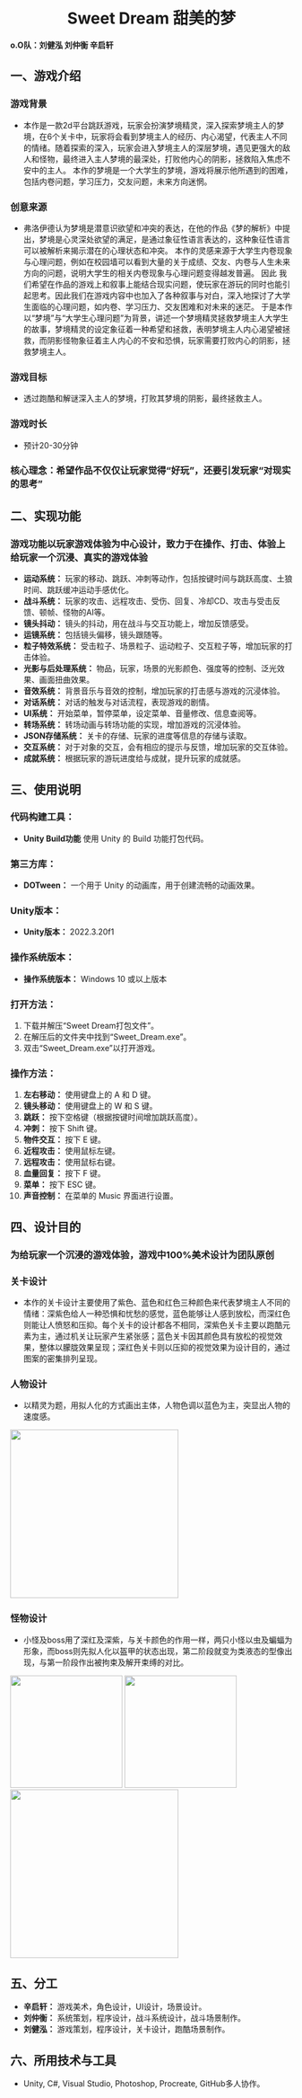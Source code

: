 <h1 align="center">Sweet Dream 甜美的梦</h1>

 
**o.O队：刘健泓 刘仲衡 辛启轩**
## 一、游戏介绍

### 游戏背景
- 本作是一款2d平台跳跃游戏，玩家会扮演梦境精灵，深入探索梦境主人的梦境，在6个关卡中，玩家将会看到梦境主人的经历、内心渴望，代表主人不同的情绪。随着探索的深入，玩家会进入梦境主人的深层梦境，遇见更强大的敌人和怪物，最终进入主人梦境的最深处，打败他内心的阴影，拯救陷入焦虑不安中的主人。
本作的梦境是一个大学生的梦境，游戏将展示他所遇到的困难，包括内卷问题，学习压力，交友问题，未来方向迷惘。	

### 创意来源
- 弗洛伊德认为梦境是潜意识欲望和冲突的表达，在他的作品《梦的解析》中提出，梦境是心灵深处欲望的满足，是通过象征性语言表达的，这种象征性语言可以被解析来揭示潜在的心理状态和冲突。
本作的灵感来源于大学生内卷现象与心理问题，例如在校园墙可以看到大量的关于成绩、交友、内卷与人生未来方向的问题，说明大学生的相关内卷现象与心理问题变得越发普遍。
因此 我们希望在作品的游戏上和叙事上能结合现实问题，使玩家在游玩的同时也能引起思考。因此我们在游戏内容中也加入了各种叙事与对白，深入地探讨了大学生面临的心理问题，如内卷、学习压力、交友困难和对未来的迷茫。
于是本作以“梦境”与“大学生心理问题”为背景，讲述一个梦境精灵拯救梦境主人大学生的故事，梦境精灵的设定象征着一种希望和拯救，表明梦境主人内心渴望被拯救，而阴影怪物象征着主人内心的不安和恐惧，玩家需要打败内心的阴影，拯救梦境主人。

### 游戏目标
- 透过跑酷和解谜深入主人的梦境，打败其梦境的阴影，最终拯救主人。

### 游戏时长
- 预计20-30分钟

### 核心理念：希望作品不仅仅让玩家觉得“好玩”，还要引发玩家“对现实的思考”
## 二、实现功能
### 游戏功能以玩家游戏体验为中心设计，致力于在操作、打击、体验上给玩家一个沉浸、真实的游戏体验

- **运动系统：** 玩家的移动、跳跃、冲刺等动作，包括按键时间与跳跃高度、土狼时间、跳跃缓冲运动手感优化。
- **战斗系统：** 玩家的攻击、远程攻击、受伤、回复、冷却CD、攻击与受击反馈、顿帧、怪物的AI等。
- **镜头抖动：** 镜头的抖动，用在战斗与交互功能上，增加反馈感受。
- **运镜系统：** 包括镜头偏移，镜头跟随等。
- **粒子特效系统：** 受击粒子、场景粒子、运动粒子、交互粒子等，增加玩家的打击体验。
- **光影与后处理系统：** 物品，玩家，场景的光影颜色、强度等的控制、泛光效果、画面扭曲效果。
- **音效系统：** 背景音乐与音效的控制，增加玩家的打击感与游戏的沉浸体验。
- **对话系统：** 对话的触发与对话流程，表现游戏的剧情。
- **UI系统：** 开始菜单，暂停菜单，设定菜单、音量修改、信息查阅等。
- **转场系统：** 转场动画与转场功能的实现，增加游戏的沉浸体验。
- **JSON存储系统：** 关卡的存储、玩家的进度等信息的存储与读取。
- **交互系统：** 对于对象的交互，会有相应的提示与反馈，增加玩家的交互体验。
- **成就系统：** 根据玩家的游玩进度给与成就，提升玩家的成就感。

## 三、使用说明

### 代码构建工具：

- **Unity Build功能** 使用 Unity 的 Build 功能打包代码。

### 第三方库：

- **DOTween：** 一个用于 Unity 的动画库，用于创建流畅的动画效果。

### Unity版本：

- **Unity版本：** 2022.3.20f1

### 操作系统版本：

- **操作系统版本：** Windows 10 或以上版本

### 打开方法：

1. 下载并解压“Sweet Dream打包文件”。
2. 在解压后的文件夹中找到“Sweet_Dream.exe”。
3. 双击“Sweet_Dream.exe”以打开游戏。


### 操作方法：

1. **左右移动：** 使用键盘上的 A 和 D 键。
2. **镜头移动：** 使用键盘上的 W 和 S 键。
3. **跳跃：** 按下空格键（根据按键时间增加跳跃高度）。
4. **冲刺：** 按下 Shift 键。
5. **物件交互：** 按下 E 键。
6. **近程攻击：** 使用鼠标左键。
7. **远程攻击：** 使用鼠标右键。
8. **血量回复：** 按下 F 键。
9. **菜单：** 按下 ESC 键。
10. **声音控制：** 在菜单的 Music 界面进行设置。

## 四、设计目的
### 为给玩家一个沉浸的游戏体验，游戏中100%美术设计为团队原创
### 关卡设计
- 本作的关卡设计主要使用了紫色、蓝色和红色三种颜色来代表梦境主人不同的情绪：深紫色给人一种恐惧和忧愁的感觉，蓝色能够让人感到放松，而深红色则能让人愤怒和压抑。每个关卡的设计都各不相同，深紫色关卡主要以跑酷元素为主，通过机关让玩家产生紧张感；蓝色关卡因其颜色具有放松的视觉效果，整体以朦胧效果呈现；深红色关卡则以压抑的视觉效果为设计目的，通过图案的密集排列呈现。

### 人物设计
- 以精灵为题，用拟人化的方式画出主体，人物色调以蓝色为主，突显出人物的速度感。

<img src="Art work/Player un/Player_Un-1.png" width=auto height="300px">

### 怪物设计
- 小怪及boss用了深红及深紫，与关卡颜色的作用一样，两只小怪以虫及蝙蝠为形象，而boss则先拟人化以盔甲的状态出现，第二阶段就变为类液态的型像出现，与第一阶段作出被拘束及解开束缚的对比。
<div>
  <img src="Art work/小怪2/怪2-1.png" width="auto" height="200px">
  <img src="Art work/小怪1/怪1-1.png" width="auto" height="200px">
</div>
<img src="Art work/Boss_attack_1/Boss_attack_1-11.png" width=auto height="300px">

## 五、分工
- **辛启轩：** 游戏美术，角色设计，UI设计，场景设计。
- **刘仲衡：** 系统策划，程序设计，战斗系统设计，战斗场景制作。
- **刘健泓：** 游戏策划，程序设计，关卡设计，跑酷场景制作。

## 六、所用技术与工具
- Unity, C#, Visual Studio, Photoshop, Procreate, GitHub多人协作。

